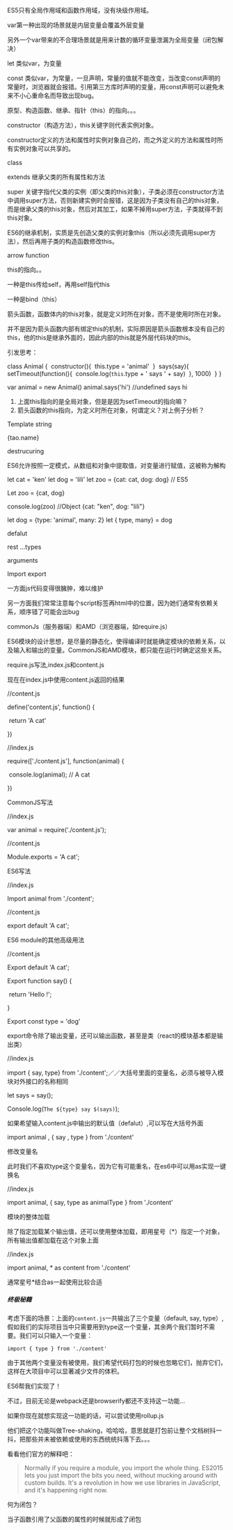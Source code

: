 ES5只有全局作用域和函数作用域，没有块级作用域。

var第一种出现的场景就是内层变量会覆盖外层变量

另外一个var带来的不合理场景就是用来计数的循环变量泄漏为全局变量（闭包解决）

let 类似var，为变量

const 类似var，为常量，一旦声明，常量的值就不能改变，当改变const声明的常量时，浏览器就会报错。引用第三方库时声明的变量，用const声明可以避免未来不小心重命名而导致出现bug。



原型、构造函数、继承、指针（this）的指向。。。

constructor（构造方法），this关键字则代表实例对象。

constructor定义的方法和属性时实例对象自己的，而之外定义的方法和属性时所有实例对象可以共享的。

class

extends 继承父类的所有属性和方法

super 关键字指代父类的实例（即父类的this对象），子类必须在constructor方法中调用super方法，否则新建实例时会报错，这是因为子类没有自己的this对象，而是继承父类的this对象，然后对其加工，如果不掉用super方法，子类就得不到this对象。

ES6的继承机制，实质是先创造父类的实例对象this（所以必须先调用super方法），然后再用子类的构造函数修改this。



arrow function

this的指向。。

一种是this传给self，再用self指代this

一种是bind（this）

箭头函数，函数体内的this对象，就是定义时所在对象，而不是使用时所在对象。

并不是因为箭头函数内部有绑定this的机制，实际原因是箭头函数根本没有自己的this，他的this是继承外面的，因此内部的this就是外层代码块的this。



引发思考：

class Animal {
​    constructor(){
​        this.type = 'animal'
​    }
​    says(say){
​        setTimeout(function(){
​            console.log(`this`.type + ' says ' + say)
​        }, 1000)
​    }
}

 var animal = new Animal()
 animal.says('hi')  //undefined says hi

1. 上面this指向的是全局对象，但是是因为setTimeout的指向嘛？
2. 箭头函数的this指向，为定义时所在对象，何谓定义？对上例子分析？

Template string

<Link to = {`/tao/${tao.name}`}>{tao.name}</Link>

 destrucuring

ES6允许按照一定模式，从数组和对象中提取值，对变量进行赋值，这被称为解构

let cat = 'ken'
let dog = 'lili'
let zoo = {cat: cat, dog: dog} // ES5

Let zoo = {cat, dog}

console.log(zoo)  //Object {cat: "ken", dog: "lili"}



let dog = {type: 'animal', many: 2}
let { type, many} = dog

defalut

rest      …types

 arguments





Import export

一方面js代码变得很臃肿，难以维护

另一方面我们常常注意每个script标签再html中的位置，因为她们通常有依赖关系，顺序错了可能会出bug

commonJs（服务器端）和AMD（浏览器端，如require.js）

ES6模块的设计思想，是尽量的静态化，使得编译时就能确定模块的依赖关系，以及输入和输出的变量。CommonJS和AMD模块，都只能在运行时确定这些关系。

require.js写法,index.js和content.js

现在在index.js中使用content.js返回的结果

//content.js

define('content.js', function() {

​	return 'A cat'

})

//index.js

require(['./content.js'], function(animal) {

​	console.log(animal); // A cat

 })

CommonJS写法

//index.js

var animal = require('./content.js');

//content.js

Module.exports = 'A cat';



ES6写法

//index.js

Import animal from './content';

//content.js

export default 'A cat';



ES6 module的其他高级用法

//content.js

Export default 'A cat';

Export function say() {

​	return 'Hello !';

}

Export const type = 'dog'

export命令除了输出变量，还可以输出函数，甚至是类（react的模块基本都是输出类）

//index.js

import { say, type} from './content';／／大括号里面的变量名，必须与被导入模块对外接口的名称相同

let says = say();

Console.log(`The ${type} say $(says)`);

如果希望输入content.js中输出的默认值（defalut）,可以写在大括号外面

import animal , { say , type }  from './content'



修改变量名

此时我们不喜欢type这个变量名，因为它有可能重名，在es6中可以用as实现一键换名

//index.js

import animal, { say, type as animalType } from './content'



模块的整体加载

除了指定加载某个输出值，还可以使用整体加载，即用星号（*）指定一个对象，所有输出值都加载在这个对象上面

//index.js

import animal, * as content from './content'

通常星号*结合as一起使用比较合适



##### 终极秘籍

考虑下面的场景：上面的`content.js`一共输出了三个变量（default, say, type）,假如我们的实际项目当中只需要用到type这一个变量，其余两个我们暂时不需要。我们可以只输入一个变量：

```
import { type } from './content'

```

由于其他两个变量没有被使用，我们希望代码打包的时候也忽略它们，抛弃它们，这样在大项目中可以显著减少文件的体积。

ES6帮我们实现了！

不过，目前无论是webpack还是browserify都还不支持这一功能...

如果你现在就想实现这一功能的话，可以尝试使用rollup.js

他们把这个功能叫做Tree-shaking，哈哈哈，意思就是打包前让整个文档树抖一抖，把那些并未被依赖或使用的东西统统抖落下去。。。

看看他们官方的解释吧：

> Normally if you require a module, you import the whole thing. ES2015 lets you just import the bits you need, without mucking around with custom builds. It's a revolution in how we use libraries in JavaScript, and it's happening right now.





何为闭包？

当子函数引用了父函数的属性的时候就形成了闭包